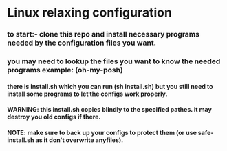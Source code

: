 # Linux relaxing configuration
### to start:- clone this repo and install necessary programs needed by the configuration files you want.
### you may need to lookup the files you want to know the needed programs example: (oh-my-posh)
#### there is install.sh which you can run (sh install.sh) but you still need to install some programs to let the configs work properly.
#### WARNING: this install.sh copies blindly to the specified pathes. it may destroy you old configs if there.
#### NOTE: make sure to back up your configs to protect them (or use safe-install.sh as it don't overwrite anyfiles).
